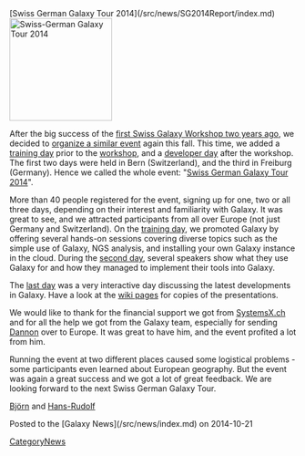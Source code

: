 <div class='newsItemHeader'>[Swiss German Galaxy Tour 2014](/src/news/SG2014Report/index.md)</div>

<div class='right'><a href='/src/events/SG2014/index.md'><img src="/src/images/Logos/SG2014Logo400.png" alt="Swiss-German Galaxy Tour 2014" width="180" /></a></div>


After the big success of the [first Swiss Galaxy Workshop two years ago](/src/events/Switzerland2012/index.md), we decided to [organize a similar event](/src/events/SG2014/index.md) again this fall. This time, we added a [training day](/src/events/Switzerland2014/trainingday/index.md) prior to the [workshop](/src/events/Switzerland2014/index.md), and a [developer day](/src/events/Germany2014/index.md) after the workshop. The first two days were held in Bern (Switzerland), and the third in Freiburg (Germany). Hence we called the whole event: "[Swiss German Galaxy Tour 2014](/src/events/SG2014/index.md)".

More than 40 people registered for the event, signing up for one, two or all three days, depending on their interest and familiarity with Galaxy. It was great to see, and we attracted participants from all over Europe (not just Germany and Switzerland). On the [training day](/src/events/Switzerland2014/trainingday/index.md), we promoted Galaxy by offering several hands-on sessions covering diverse topics such as the simple use of Galaxy, NGS analysis, and installing your own Galaxy instance in the cloud. During the [second day](/src/events/Switzerland2014/index.md), several speakers show what they use Galaxy for and how they managed to implement their tools into Galaxy.

The [last day](/src/events/Germany2014/index.md) was a very interactive day discussing the latest developments in Galaxy. Have a look at the [wiki pages](/src/events/SG2014/index.md) for copies of the presentations.

We would like to thank for the financial support we got from [SystemsX.ch](http://www.systemsx.ch/) and for all the help we got from the Galaxy team, especially for sending [Dannon](/src/DannonBaker/index.md) over to Europe. It was great to have him, and the event profited a lot from him.

Running the event at two different places caused some logistical problems - some participants even learned about European geography. But the event was again a great success and we got a lot of great feedback. We are looking forward to the next Swiss German Galaxy Tour.

[Björn](/src/BjoernGruening/index.md) and [Hans-Rudolf](/src/HansrudolfHotz/index.md)
<div class='newsItemFooter'>Posted to the [Galaxy News](/src/news/index.md) on 2014-10-21</div>

[CategoryNews](/src/CategoryNews/index.md)
